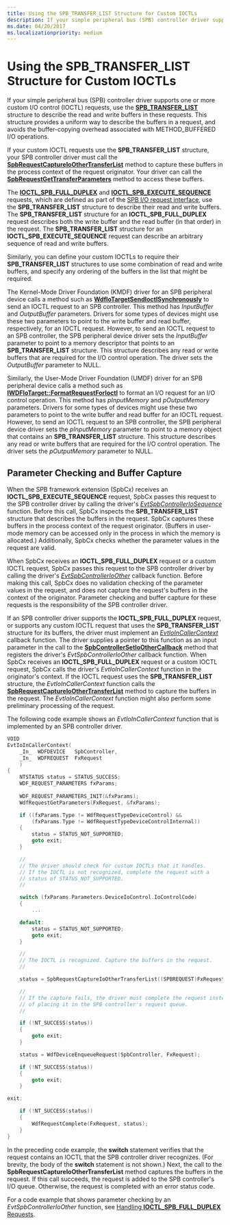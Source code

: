 ```yaml
---
title: Using the SPB_TRANSFER_LIST Structure for Custom IOCTLs
description: If your simple peripheral bus (SPB) controller driver supports one or more custom I/O control (IOCTL) requests, use the SPB_TRANSFER_LIST structure to describe the read and write buffers in these requests.
ms.date: 04/20/2017
ms.localizationpriority: medium
---
```


# Using the SPB\_TRANSFER\_LIST Structure for Custom IOCTLs


If your simple peripheral bus (SPB) controller driver supports one or more custom I/O control (IOCTL) requests, use the [**SPB\_TRANSFER\_LIST**](/windows-hardware/drivers/ddi/spb/ns-spb-spb_transfer_list) structure to describe the read and write buffers in these requests. This structure provides a uniform way to describe the buffers in a request, and avoids the buffer-copying overhead associated with METHOD\_BUFFERED I/O operations.

If your custom IOCTL requests use the **SPB\_TRANSFER\_LIST** structure, your SPB controller driver must call the [**SpbRequestCaptureIoOtherTransferList**](/windows-hardware/drivers/ddi/spbcx/nf-spbcx-spbrequestcaptureioothertransferlist) method to capture these buffers in the process context of the request originator. Your driver can call the [**SpbRequestGetTransferParameters**](/windows-hardware/drivers/ddi/spbcx/nf-spbcx-spbrequestgettransferparameters) method to access these buffers.

The [**IOCTL\_SPB\_FULL\_DUPLEX**](https://msdn.microsoft.com/library/windows/hardware/hh974774) and [**IOCTL\_SPB\_EXECUTE\_SEQUENCE**](https://msdn.microsoft.com/library/windows/hardware/hh450857) requests, which are defined as part of the [SPB I/O request interface](/previous-versions/hh698224(v=vs.85)), use the **SPB\_TRANSFER\_LIST** structure to describe their read and write buffers. The **SPB\_TRANSFER\_LIST** structure for an **IOCTL\_SPB\_FULL\_DUPLEX** request describes both the write buffer and the read buffer (in that order) in the request. The **SPB\_TRANSFER\_LIST** structure for an **IOCTL\_SPB\_EXECUTE\_SEQUENCE** request can describe an arbitrary sequence of read and write buffers.

Similarly, you can define your custom IOCTLs to require their **SPB\_TRANSFER\_LIST** structures to use some combination of read and write buffers, and specify any ordering of the buffers in the list that might be required.

The Kernel-Mode Driver Foundation (KMDF) driver for an SPB peripheral device calls a method such as [**WdfIoTargetSendIoctlSynchronously**](/windows-hardware/drivers/ddi/wdfiotarget/nf-wdfiotarget-wdfiotargetsendioctlsynchronously) to send an IOCTL request to an SPB controller. This method has *InputBuffer* and *OutputBuffer* parameters. Drivers for some types of devices might use these two parameters to point to the write buffer and read buffer, respectively, for an IOCTL request. However, to send an IOCTL request to an SPB controller, the SPB peripheral device driver sets the *InputBuffer* parameter to point to a memory descriptor that points to an **SPB\_TRANSFER\_LIST** structure. This structure describes any read or write buffers that are required for the I/O control operation. The driver sets the *OutputBuffer* parameter to NULL.

Similarly, the User-Mode Driver Foundation (UMDF) driver for an SPB peripheral device calls a method such as [**IWDFIoTarget::FormatRequestForIoctl**](/windows-hardware/drivers/ddi/wudfddi/nf-wudfddi-iwdfiotarget-formatrequestforioctl) to format an I/O request for an I/O control operation. This method has *pInputMemory* and *pOutputMemory* parameters. Drivers for some types of devices might use these two parameters to point to the write buffer and read buffer for an IOCTL request. However, to send an IOCTL request to an SPB controller, the SPB peripheral device driver sets the *pInputMemory* parameter to point to a memory object that contains an **SPB\_TRANSFER\_LIST** structure. This structure describes any read or write buffers that are required for the I/O control operation. The driver sets the *pOutputMemory* parameter to NULL.

## Parameter Checking and Buffer Capture


When the SPB framework extension (SpbCx) receives an **IOCTL\_SPB\_EXECUTE\_SEQUENCE** request, SpbCx passes this request to the SPB controller driver by calling the driver's [*EvtSpbControllerIoSequence*](/windows-hardware/drivers/ddi/spbcx/nc-spbcx-evt_spb_controller_sequence) function. Before this call, SpbCx inspects the **SPB\_TRANSFER\_LIST** structure that describes the buffers in the request. SpbCx captures these buffers in the process context of the request originator. (Buffers in user-mode memory can be accessed only in the process in which the memory is allocated.) Additionally, SpbCx checks whether the parameter values in the request are valid.

When SpbCx receives an **IOCTL\_SPB\_FULL\_DUPLEX** request or a custom IOCTL request, SpbCx passes this request to the SPB controller driver by calling the driver's [*EvtSpbControllerIoOther*](/windows-hardware/drivers/ddi/spbcx/nc-spbcx-evt_spb_controller_other) callback function. Before making this call, SpbCx does no validation checking of the parameter values in the request, and does not capture the request's buffers in the context of the originator. Parameter checking and buffer capture for these requests is the responsibility of the SPB controller driver.

If an SPB controller driver supports the **IOCTL\_SPB\_FULL\_DUPLEX** request, or supports any custom IOCTL request that uses the **SPB\_TRANSFER\_LIST** structure for its buffers, the driver must implement an [*EvtIoInCallerContext*](/windows-hardware/drivers/ddi/wdfdevice/nc-wdfdevice-evt_wdf_io_in_caller_context) callback function. The driver supplies a pointer to this function as an input parameter in the call to the [**SpbControllerSetIoOtherCallback**](/windows-hardware/drivers/ddi/spbcx/nf-spbcx-spbcontrollersetioothercallback) method that registers the driver's *EvtSpbControllerIoOther* callback function. When SpbCx receives an **IOCTL\_SPB\_FULL\_DUPLEX** request or a custom IOCTL request, SpbCx calls the driver's *EvtIoInCallerContext* function in the originator's context. If the IOCTL request uses the **SPB\_TRANSFER\_LIST** structure, the *EvtIoInCallerContext* function calls the [**SpbRequestCaptureIoOtherTransferList**](/windows-hardware/drivers/ddi/spbcx/nf-spbcx-spbrequestcaptureioothertransferlist) method to capture the buffers in the request. The *EvtIoInCallerContext* function might also perform some preliminary processing of the request.

The following code example shows an *EvtIoInCallerContext* function that is implemented by an SPB controller driver.

```cpp
VOID
EvtIoInCallerContext(
    _In_  WDFDEVICE   SpbController,
    _In_  WDFREQUEST  FxRequest
    ) 
{
    NTSTATUS status = STATUS_SUCCESS;
    WDF_REQUEST_PARAMETERS fxParams;
  
    WDF_REQUEST_PARAMETERS_INIT(&fxParams);
    WdfRequestGetParameters(FxRequest, &fxParams);

    if ((fxParams.Type != WdfRequestTypeDeviceControl) &&
        (fxParams.Type != WdfRequestTypeDeviceControlInternal))
    {
        status = STATUS_NOT_SUPPORTED;
        goto exit;
    }

    //
    // The driver should check for custom IOCTLs that it handles.
    // If the IOCTL is not recognized, complete the request with a
    // status of STATUS_NOT_SUPPORTED.
    //

    switch (fxParams.Parameters.DeviceIoControl.IoControlCode)
    {
        ...

    default:
        status = STATUS_NOT_SUPPORTED;
        goto exit;
    }

    //
    // The IOCTL is recognized. Capture the buffers in the request.
    //

    status = SpbRequestCaptureIoOtherTransferList((SPBREQUEST)FxRequest);

    //
    // If the capture fails, the driver must complete the request instead
    // of placing it in the SPB controller's request queue.
    //

    if (!NT_SUCCESS(status))
    {
        goto exit;
    }

    status = WdfDeviceEnqueueRequest(SpbController, FxRequest);

    if (!NT_SUCCESS(status))
    {
        goto exit;
    }

exit:

    if (!NT_SUCCESS(status))
    {
        WdfRequestComplete(FxRequest, status);
    }
}
```

In the preceding code example, the **switch** statement verifies that the request contains an IOCTL that the SPB controller driver recognizes. (For brevity, the body of the **switch** statement is not shown.) Next, the call to the **SpbRequestCaptureIoOtherTransferList** method captures the buffers in the request. If this call succeeds, the request is added to the SPB controller's I/O queue. Otherwise, the request is completed with an error status code.

For a code example that shows parameter checking by an *EvtSpbControllerIoOther* function, see [Handling **IOCTL\_SPB\_FULL\_DUPLEX** Requests](./handling-ioctl-spb-full-duplex-requests.md).

 

